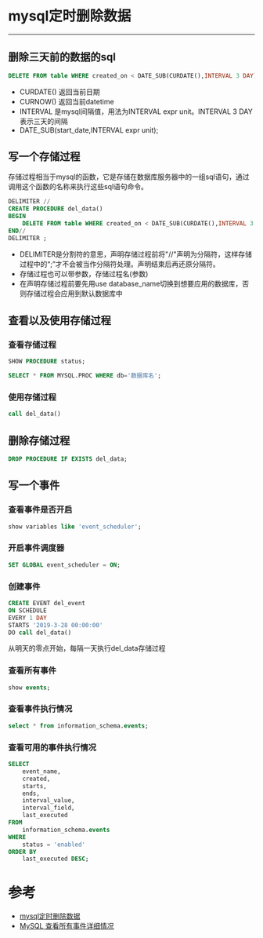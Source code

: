 # mysql定时删除数据

----


##  删除三天前的数据的sql

```sql
DELETE FROM table WHERE created_on < DATE_SUB(CURDATE(),INTERVAL 3 DAY);
```

+   CURDATE() 返回当前日期
+   CURNOW() 返回当前datetime
+   INTERVAL 是mysql间隔值，用法为INTERVAL expr unit。INTERVAL 3 DAY表示三天的间隔
+   DATE_SUB(start_date,INTERVAL expr unit);

##  写一个存储过程

存储过程相当于mysql的函数，它是存储在数据库服务器中的一组sql语句，通过调用这个函数的名称来执行这些sql语句命令。

```sql
DELIMITER //
CREATE PROCEDURE del_data()
BEGIN
    DELETE FROM table WHERE created_on < DATE_SUB(CURDATE(),INTERVAL 3 DAY);
END//
DELIMITER ;
```

+   DELIMITER是分割符的意思，声明存储过程前将"//"声明为分隔符，这样存储过程中的“;”才不会被当作分隔符处理。声明结束后再还原分隔符。
+   存储过程也可以带参数，存储过程名(参数)
+   在声明存储过程前要先用use database_name切换到想要应用的数据库，否则存储过程会应用到默认数据库中

##  查看以及使用存储过程

### 查看存储过程

```sql
SHOW PROCEDURE status;

SELECT * FROM MYSQL.PROC WHERE db='数据库名';
```

### 使用存储过程

```sql
call del_data()
```

##  删除存储过程

```sql
DROP PROCEDURE IF EXISTS del_data;
```

##  写一个事件

### 查看事件是否开启

```sql
show variables like 'event_scheduler';
```

### 开启事件调度器

```sql
SET GLOBAL event_scheduler = ON;
```

### 创建事件

```sql
CREATE EVENT del_event
ON SCHEDULE
EVERY 1 DAY
STARTS '2019-3-28 00:00:00'
DO call del_data()
```

从明天的零点开始，每隔一天执行del_data存储过程

### 查看所有事件

```sql
show events;
```

### 查看事件执行情况

```sql
select * from information_schema.events;
```

### 查看可用的事件执行情况

```sql
SELECT
    event_name,
    created,
    starts,
    ends,
    interval_value,
    interval_field,
    last_executed
FROM
    information_schema.events
WHERE
    status = 'enabled'
ORDER BY
    last_executed DESC;
```

#   参考
+   [mysql定时删除数据](https://www.cnblogs.com/luozx207/p/10607696.html)
+   [MySQL 查看所有事件详细情况](https://blog.csdn.net/mshxuyi/article/details/106827056)